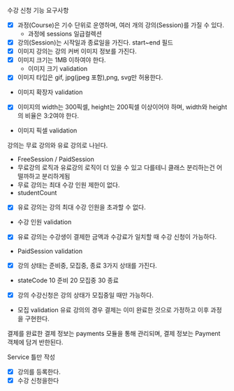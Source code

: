수강 신청 기능 요구사항

-[x] 과정(Course)은 기수 단위로 운영하며, 여러 개의 강의(Session)를 가질 수 있다.
    - 과정에 sessions 일급컬렉션
-[x] 강의(Session)는 시작일과 종료일을 가진다. start~end 필드
-[x] 이미지 강의는 강의 커버 이미지 정보를 가진다.
-[x] 이미지 크기는 1MB 이하여야 한다.
    - 이미지 크기 validation
-[x] 이미지 타입은 gif, jpg(jpeg 포함),png, svg만 허용한다.
-  이미지 확장자 validation
-[x] 이미지의 width는 300픽셀, height는 200픽셀 이상이어야 하며, width와 height의 비율은 3:2여야 한다.
- 이미지 픽셀 validation 

강의는 무료 강의와 유료 강의로 나뉜다.
- FreeSession / PaidSession
- 무료강의 로직과 유료강의 로직이 더 있을 수 있고 다를테니 클래스 분리하는건 어떨까하고 분리하게됨
- 무료 강의는 최대 수강 인원 제한이 없다.
- studentCount

-[x] 유료 강의는 강의 최대 수강 인원을 초과할 수 없다.
- 수강 인원 validation 
-[x] 유료 강의는 수강생이 결제한 금액과 수강료가 일치할 때 수강 신청이 가능하다.
- PaidSession validation
-[x] 강의 상태는 준비중, 모집중, 종료 3가지 상태를 가진다.
- stateCode 10 준비 20 모집중 30 종료
-[x] 강의 수강신청은 강의 상태가 모집중일 때만 가능하다.
- 모집 validation
유료 강의의 경우 결제는 이미 완료한 것으로 가정하고 이후 과정을 구현한다.

결제를 완료한 결제 정보는 payments 모듈을 통해 관리되며, 결제 정보는 Payment 객체에 담겨 반한된다.

Service 틀만 작성 
-[x] 강의를 등록한다.
-[x] 수강 신청을한다
